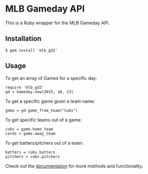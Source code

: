 # MLB Gameday API

This is a Ruby wrapper for the MLB Gameday API.

## Installation

    $ gem install 'mlb_gd2'

## Usage

To get an array of Games for a specific day:

    require 'mlb_gd2'
    gd = Gameday.new(2015, 10, 13)

To get a specific game given a team name:

    game = gd.game_from_team("Cubs")

To get specific teams out of a game:

    cubs = game.home_team
    cards = game.away_team

To get batters/pitchers out of a team:

    batters = cubs.batters
    pitchers = cubs.pitchers

Check out the [documentation](http://www.rubydoc.info/gems/mlb_gd2) for more methods and functionality.

